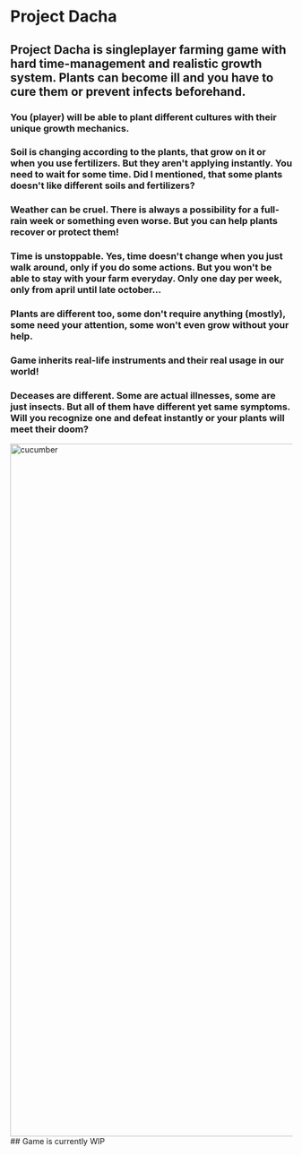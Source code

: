 # Project Dacha #
## Project Dacha is singleplayer farming game with hard time-management and realistic growth system. Plants can become ill and you have to cure them or prevent infects beforehand.

### You (player) will be able to plant different cultures with their unique growth mechanics.
### Soil is changing according to the plants, that grow on it or when you use fertilizers. But they aren't applying instantly. You need to wait for some time. Did I mentioned, that some plants doesn't like different soils and fertilizers?
### Weather can be cruel. There is always a possibility for a full-rain week or something even worse. But you can help plants recover or protect them!
### Time is unstoppable. Yes, time doesn't change when you just walk around, only if you do some actions. But you won't be able to stay with your farm everyday. Only one day per week, only from april until late october...
### Plants are different too, some don't require anything (mostly), some need your attention, some won't even grow without your help.
### Game inherits real-life instruments and their real usage in our world!
### Deceases are different. Some are actual illnesses, some are just insects. But all of them have different yet same symptoms. Will you recognize one and defeat instantly or your plants will meet their doom? 

<img width="1743" height="1237" alt="cucumber" src="https://github.com/user-attachments/assets/bf2b23c1-85df-4e40-a27c-6577573d1d32" />
## Game is currently WIP
